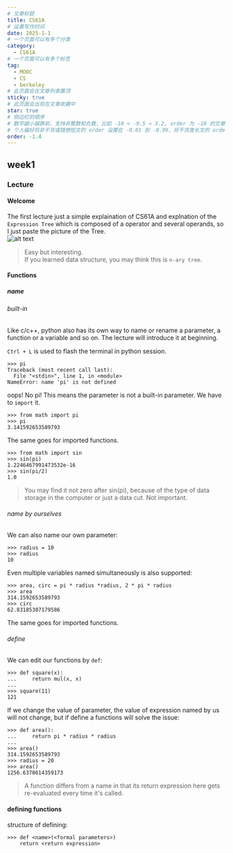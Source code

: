```yaml
---
# 文章标题
title: CS61A
# 设置写作时间
date: 2025-1-1
# 一个页面可以有多个分类
category:
  - CS61A
# 一个页面可以有多个标签
tag:
  - MOOC
  - CS
  - berkeley
# 此页面会在文章列表置顶
sticky: true
# 此页面会出现在文章收藏中
star: true
# 侧边栏的顺序
# 数字越小越靠前，支持非整数和负数，比如 -10 < -9.5 < 3.2, order 为 -10 的文章会最靠上。
# 个人偏好将非干货或随想短文的 order 设置在 -0.01 到 -0.99，将干货类长文的 order 设置在 -1 到负无穷。每次新增文章都会在上一篇的基础上递减 order 值。
order: -1.4
---
```


## week1

### Lecture

#### Welcome

The first lecture just a simple explaination of CS61A and explnation of the `Expression Tree` which is composed of a operator and several operands, so I just paste the picture of the Tree.  
![alt text](../.vuepress/public/img/61AW11.png)

> Easy but interesting.  
> If you learned data structure, you may think this is `n-ary tree`.

#### Functions

##### name

###### built-in

Like c/c++, python also has its own way to name or rename a parameter, a function or a variable and so on. The lecture will introduce it at beginning.  

`Ctrl + L` is used to flash the terminal in python session.  

```
>>> pi  
Traceback (most recent call last):  
  File "<stdin>", line 1, in <module>  
NameError: name 'pi' is not defined  
```

oops! No pi! This means the parameter is not a built-in parameter. We have to `import` it.  

```
>>> from math import pi  
>>> pi  
3.141592653589793  
```

The same goes for imported functions.

```  
>>> from math import sin  
>>> sin(pi)  
1.2246467991473532e-16  
>>> sin(pi/2)  
1.0  
```

> You may find it not zero after sin(pi), because of the type of data storage in the computer or just a data cut. Not important.

###### name by ourselves

We can also name our own parameter:  

```
>>> radius = 10
>>> radius
10
```

Even multiple variables named simultaneously is also supported:

```
>>> area, circ = pi * radius *radius, 2 * pi * radius
>>> area
314.1592653589793
>>> circ
62.83185307179586
```

The same goes for imported functions.  

###### define

We can edit our functions by `def`:  

```
>>> def square(x):
...     return mul(x, x)
... 
>>> square(11)
121
```

If we change the value of parameter, the value of expression named by us will not change, but if define a functions will solve the issue:  

```
>>> def area():
...     return pi * radius * radius
... 
>>> area()
314.1592653589793
>>> radius = 20
>>> area()
1256.6370614359173
```

> A function differs from a name in that its return expression here gets re-evaluated every time it's called.

#### defining functions

structure of defining:  

```
>>> def <name>(<formal parameters>)
    return <return expression>
```
